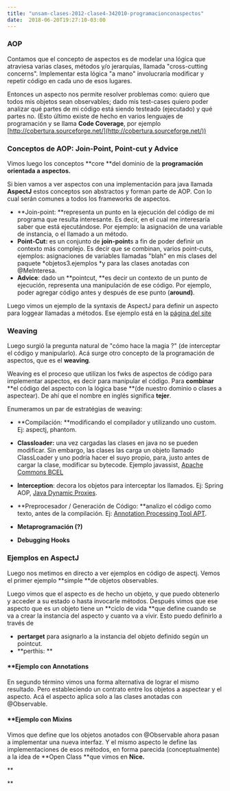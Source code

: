 ```yaml
---
title: "unsam-clases-2012-clase4-342010-programacionconaspectos"
date:  2018-06-20T19:27:10-03:00
---
```



### AOP

Contamos que el concepto de aspectos es de modelar una lógica que atraviesa varias clases, métodos y/o jerarquías, llamada "cross-cutting concerns".
Implementar esta lógica "a mano" involucraría modificar y repetir código en cada uno de esos lugares.


Entonces un aspecto nos permite resolver problemas como: quiero que todos mis objetos sean observables; dado mis test-cases quiero poder analizar qué partes de mi código está siendo testeado (ejecutado) y qué partes no. (Esto último existe de hecho en varios lenguajes de programación y se llama **Code Coverage**, por ejemplo [http://cobertura.sourceforge.net/](http://cobertura.sourceforge.net/))
### Conceptos de AOP: Join-Point, Point-cut y Advice

Vimos luego los conceptos **core **del dominio de la **programación orientada a aspectos.**

Si bien vamos a ver aspectos con una implementación para java llamada **AspectJ** estos conceptos son abstractos y forman parte de AOP. Con lo cual serán comunes a todos los frameworks de aspectos.

* **Join-point: **representa un punto en la ejecución del código de mi programa que resulta interesante. Es decir, en el cual me interesaría saber que está ejecutándose. Por ejemplo: la asignación de una variable de instancia, o el llamado a un método.
* **Point-Cut:** es un conjunto de **join-point**s a fin de poder definir un contexto más complejo. Es decir que se combinan, varios point-cuts, ejemplos: asignaciones de variables llamadas "blah" en mis clases del paquete *objetos3.ejemplos *y para las clases anotadas con @MeInteresa.
* **Advice**: dado un **pointcut, **es decir un contexto de un punto de ejecución, representa una manipulación de ese código. Por ejemplo, poder agregar código antes y después de ese punto (**around)**.

Luego vimos un ejemplo de la syntaxis de AspectJ para definir un aspecto para loggear llamadas a métodos.
Ese ejemplo está en la [página del site](conceptos-aop)
### Weaving

Luego surgió la pregunta natural de "cómo hace la magia ?" (de interceptar el código y manipularlo).
Acá surge otro concepto de la programación de aspectos, que es el **weaving**.


Weaving es el proceso que utilizan los fwks de aspectos de código para implementar aspectos, es decir para manipular el código. Para **combinar** **el código del aspecto con la lógica base **(de nuestro dominio o clases a aspectear).
De ahí que el nombre en inglés significa **tejer**.


Enumeramos un par de estratégias de weaving:

* **Compilación: **modificando el compilador y utilizando uno custom. Ej: aspectj, phantom.
* **Classloader:** una vez cargadas las clases en java no se pueden modificar. Sin embargo, las clases las carga un objeto llamado ClassLoader y uno podría hacer el suyo propio, para, justo antes de cargar la clase, modificar su bytecode. Ejemplo javassist, [Apache Commons BCEL](http://commons.apache.org/bcel/)
* **Interception**: decora los objetos para interceptar los llamados. Ej: Spring AOP, [Java Dynamic Proxies](http://download.oracle.com/javase/1.3/docs/guide/reflection/proxy.html).
* **Preprocesador / Generación de Código: **analizo el código como texto, antes de la compilación. Ej: [Annotation Processing Tool APT](http://download.oracle.com/javase/1.5.0/docs/guide/apt/GettingStarted.html).
* **Metaprogramación (?)**

* **Debugging Hooks**


### Ejemplos en AspectJ

Luego nos metimos en directo a ver ejemplos en código de aspectj.
Vemos el primer ejemplo **simple **de objetos observables.


Luego vimos que el aspecto es de hecho un objeto, y que puedo obtenerlo y acceder a su estado o hasta invocarle métodos.
Después vimos que ese aspecto que es un objeto tiene un **ciclo de vida **que define cuando se va a crear la instancia del aspecto y cuanto va a vivir. Esto puedo definirlo a través de 

* **pertarget** para asignarlo a la instancia del objeto definido según un pointcut.
* **perthis: **




#### **[]()Ejemplo con Annotations

En segundo término vimos una forma alternativa de lograr el mismo resultado. Pero estableciendo un contrato entre los objetos a aspectear y el aspecto.
Acá el aspecto aplica solo a las clases anotadas con @Observable.
#### **[]()Ejemplo con Mixins

Vimos que define que los objetos anotados con @Observable ahora pasan a implementar una nueva interfaz.
Y el mismo aspecto le define las implementaciones de esos métodos, en forma parecida (conceptualmente) a la idea de **Open Class **que vimos en **Nice.**

**

**